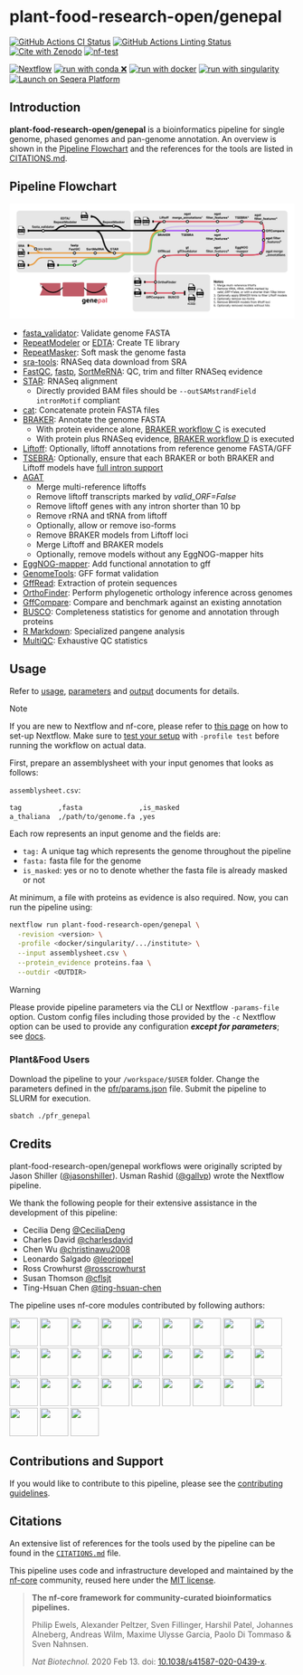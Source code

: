 # plant-food-research-open/genepal

[![GitHub Actions CI Status](https://github.com/plant-food-research-open/genepal/actions/workflows/ci.yml/badge.svg)](https://github.com/plant-food-research-open/genepal/actions/workflows/ci.yml)
[![GitHub Actions Linting Status](https://github.com/plant-food-research-open/genepal/actions/workflows/linting.yml/badge.svg)](https://github.com/plant-food-research-open/genepal/actions/workflows/linting.yml)[![Cite with Zenodo](http://img.shields.io/badge/DOI-10.5281/zenodo.XXXXXXX-1073c8?labelColor=000000)](https://doi.org/10.5281/zenodo.XXXXXXX)
[![nf-test](https://img.shields.io/badge/unit_tests-nf--test-337ab7.svg)](https://www.nf-test.com)

[![Nextflow](https://img.shields.io/badge/nextflow%20DSL2-%E2%89%A524.04.2-23aa62.svg)](https://www.nextflow.io/)
[![run with conda ❌](http://img.shields.io/badge/run%20with-conda%20❌-3EB049?labelColor=000000&logo=anaconda)](https://docs.conda.io/en/latest/)
[![run with docker](https://img.shields.io/badge/run%20with-docker-0db7ed?labelColor=000000&logo=docker)](https://www.docker.com/)
[![run with singularity](https://img.shields.io/badge/run%20with-singularity-1d355c.svg?labelColor=000000)](https://sylabs.io/docs/)
[![Launch on Seqera Platform](https://img.shields.io/badge/Launch%20%F0%9F%9A%80-Seqera%20Platform-%234256e7)](https://cloud.seqera.io/launch?pipeline=https://github.com/plant-food-research-open/genepal)

## Introduction

**plant-food-research-open/genepal** is a bioinformatics pipeline for single genome, phased genomes and pan-genome annotation. An overview is shown in the [Pipeline Flowchart](#pipeline-flowchart) and the references for the tools are listed in [CITATIONS.md](./CITATIONS.md).

## Pipeline Flowchart

<p align="center"><img src="docs/img/genepal.png"></p>

- [fasta_validator](https://github.com/linsalrob/fasta_validator): Validate genome FASTA
- [RepeatModeler](https://github.com/Dfam-consortium/RepeatModeler) or [EDTA](https://github.com/oushujun/EDTA): Create TE library
- [RepeatMasker](https://github.com/rmhubley/RepeatMasker): Soft mask the genome fasta
- [sra-tools](https://github.com/ncbi/sra-tools): RNASeq data download from SRA
- [FastQC](https://www.bioinformatics.babraham.ac.uk/projects/fastqc), [fastp](https://github.com/OpenGene/fastp), [SortMeRNA](https://github.com/sortmerna/sortmerna): QC, trim and filter RNASeq evidence
- [STAR](https://github.com/alexdobin/STAR): RNASeq alignment
  - Directly provided BAM files should be `--outSAMstrandField intronMotif` compliant
- [cat](https://github.com/coreutils/coreutils/blob/master/src/cat.c): Concatenate protein FASTA files
- [BRAKER](https://github.com/Gaius-Augustus/BRAKER): Annotate the genome FASTA
  - With protein evidence alone, [BRAKER workflow C](https://github.com/Gaius-Augustus/BRAKER/tree/f58479fe5bb13a9e51c3ca09cb9e137cab3b8471?tab=readme-ov-file#overview-of-modes-for-running-braker) is executed
  - With protein plus RNASeq evidence, [BRAKER workflow D](https://github.com/Gaius-Augustus/BRAKER/tree/f58479fe5bb13a9e51c3ca09cb9e137cab3b8471?tab=readme-ov-file#overview-of-modes-for-running-braker) is executed
- [Liftoff](https://github.com/agshumate/Liftoff): Optionally, liftoff annotations from reference genome FASTA/GFF
- [TSEBRA](https://github.com/Gaius-Augustus/TSEBRA): Optionally, ensure that each BRAKER or both BRAKER and Liftoff models have [full intron support](./docs/usage.md#iso-forms-and-full-intron-support)
- [AGAT](https://github.com/NBISweden/AGAT)
  - Merge multi-reference liftoffs
  - Remove liftoff transcripts marked by _valid_ORF=False_
  - Remove liftoff genes with any intron shorter than 10 bp
  - Remove rRNA and tRNA from liftoff
  - Optionally, allow or remove iso-forms
  - Remove BRAKER models from Liftoff loci
  - Merge Liftoff and BRAKER models
  - Optionally, remove models without any EggNOG-mapper hits
- [EggNOG-mapper](https://github.com/eggnogdb/eggnog-mapper): Add functional annotation to gff
- [GenomeTools](https://github.com/genometools/genometools): GFF format validation
- [GffRead](https://github.com/gpertea/gffread): Extraction of protein sequences
- [OrthoFinder](https://github.com/davidemms/OrthoFinder): Perform phylogenetic orthology inference across genomes
- [GffCompare](https://github.com/gpertea/gffcompare): Compare and benchmark against an existing annotation
- [BUSCO](https://gitlab.com/ezlab/busco): Completeness statistics for genome and annotation through proteins
- [R Markdown](https://rmarkdown.rstudio.com): Specialized pangene analysis
- [MultiQC](https://docs.seqera.io/multiqc): Exhaustive QC statistics

## Usage

Refer to [usage](./docs/usage.md), [parameters](./docs/parameters.md) and [output](./docs/output.md) documents for details.

> [!NOTE]
> If you are new to Nextflow and nf-core, please refer to [this page](https://nf-co.re/docs/usage/installation) on how to set-up Nextflow. Make sure to [test your setup](https://nf-co.re/docs/usage/introduction#how-to-run-a-pipeline) with `-profile test` before running the workflow on actual data.

First, prepare an assemblysheet with your input genomes that looks as follows:

`assemblysheet.csv`:

```csv
tag         ,fasta              ,is_masked
a_thaliana  ,/path/to/genome.fa ,yes
```

Each row represents an input genome and the fields are:

- `tag:` A unique tag which represents the genome throughout the pipeline
- `fasta:` fasta file for the genome
- `is_masked`: yes or no to denote whether the fasta file is already masked or not

At minimum, a file with proteins as evidence is also required. Now, you can run the pipeline using:

```bash
nextflow run plant-food-research-open/genepal \
  -revision <version> \
  -profile <docker/singularity/.../institute> \
  --input assemblysheet.csv \
  --protein_evidence proteins.faa \
  --outdir <OUTDIR>
```

> [!WARNING]
> Please provide pipeline parameters via the CLI or Nextflow `-params-file` option. Custom config files including those provided by the `-c` Nextflow option can be used to provide any configuration _**except for parameters**_; see [docs](https://nf-co.re/docs/usage/getting_started/configuration#custom-configuration-files).

### Plant&Food Users

Download the pipeline to your `/workspace/$USER` folder. Change the parameters defined in the [pfr/params.json](./pfr/params.json) file. Submit the pipeline to SLURM for execution.

```bash
sbatch ./pfr_genepal
```

## Credits

plant-food-research-open/genepal workflows were originally scripted by Jason Shiller ([@jasonshiller](https://github.com/jasonshiller)). Usman Rashid ([@gallvp](https://github.com/gallvp)) wrote the Nextflow pipeline.

We thank the following people for their extensive assistance in the development of this pipeline:

- Cecilia Deng [@CeciliaDeng](https://github.com/CeciliaDeng)
- Charles David [@charlesdavid](https://github.com/charlesdavid)
- Chen Wu [@christinawu2008](https://github.com/christinawu2008)
- Leonardo Salgado [@leorippel](https://github.com/leorippel)
- Ross Crowhurst [@rosscrowhurst](https://github.com/rosscrowhurst)
- Susan Thomson [@cflsjt](https://github.com/cflsjt)
- Ting-Hsuan Chen [@ting-hsuan-chen](https://github.com/ting-hsuan-chen)

The pipeline uses nf-core modules contributed by following authors:

<a href="https://github.com/gallvp"><img src="https://github.com/gallvp.png" width="50" height="50"></a>
<a href="https://github.com/drpatelh"><img src="https://github.com/drpatelh.png" width="50" height="50"></a>
<a href="https://github.com/jfy133"><img src="https://github.com/jfy133.png" width="50" height="50"></a>
<a href="https://github.com/joseespinosa"><img src="https://github.com/joseespinosa.png" width="50" height="50"></a>
<a href="https://github.com/kevinmenden"><img src="https://github.com/kevinmenden.png" width="50" height="50"></a>
<a href="https://github.com/toniher"><img src="https://github.com/toniher.png" width="50" height="50"></a>
<a href="https://github.com/matthdsm"><img src="https://github.com/matthdsm.png" width="50" height="50"></a>
<a href="https://github.com/grst"><img src="https://github.com/grst.png" width="50" height="50"></a>
<a href="https://github.com/friederikehanssen"><img src="https://github.com/friederikehanssen.png" width="50" height="50"></a>
<a href="https://github.com/erikrikarddaniel"><img src="https://github.com/erikrikarddaniel.png" width="50" height="50"></a>
<a href="https://github.com/edmundmiller"><img src="https://github.com/edmundmiller.png" width="50" height="50"></a>
<a href="https://github.com/adamrtalbot"><img src="https://github.com/adamrtalbot.png" width="50" height="50"></a>
<a href="https://github.com/vagkaratzas"><img src="https://github.com/vagkaratzas.png" width="50" height="50"></a>
<a href="https://github.com/kherronism"><img src="https://github.com/kherronism.png" width="50" height="50"></a>
<a href="https://github.com/spficklin"><img src="https://github.com/spficklin.png" width="50" height="50"></a>
<a href="https://github.com/robsyme"><img src="https://github.com/robsyme.png" width="50" height="50"></a>
<a href="https://github.com/priyanka-surana"><img src="https://github.com/priyanka-surana.png" width="50" height="50"></a>
<a href="https://github.com/praveenraj2018"><img src="https://github.com/praveenraj2018.png" width="50" height="50"></a>
<a href="https://github.com/nvnieuwk"><img src="https://github.com/nvnieuwk.png" width="50" height="50"></a>
<a href="https://github.com/muffato"><img src="https://github.com/muffato.png" width="50" height="50"></a>
<a href="https://github.com/maxulysse"><img src="https://github.com/maxulysse.png" width="50" height="50"></a>
<a href="https://github.com/mashehu"><img src="https://github.com/mashehu.png" width="50" height="50"></a>
<a href="https://github.com/mahesh-panchal"><img src="https://github.com/mahesh-panchal.png" width="50" height="50"></a>
<a href="https://github.com/jvhagey"><img src="https://github.com/jvhagey.png" width="50" height="50"></a>
<a href="https://github.com/jemten"><img src="https://github.com/jemten.png" width="50" height="50"></a>
<a href="https://github.com/felixkrueger"><img src="https://github.com/felixkrueger.png" width="50" height="50"></a>
<a href="https://github.com/ewels"><img src="https://github.com/ewels.png" width="50" height="50"></a>
<a href="https://github.com/charles-plessy"><img src="https://github.com/charles-plessy.png" width="50" height="50"></a>
<a href="https://github.com/bunop"><img src="https://github.com/bunop.png" width="50" height="50"></a>
<a href="https://github.com/abhi18av"><img src="https://github.com/abhi18av.png" width="50" height="50"></a>

## Contributions and Support

If you would like to contribute to this pipeline, please see the [contributing guidelines](.github/CONTRIBUTING.md).

## Citations

<!-- TODO nf-core: Add citation for pipeline after first release. Uncomment lines below and update Zenodo doi and badge at the top of this file. -->
<!-- If you use plant-food-research-open/genepal for your analysis, please cite it using the following doi: [10.5281/zenodo.XXXXXX](https://doi.org/10.5281/zenodo.XXXXXX) -->

An extensive list of references for the tools used by the pipeline can be found in the [`CITATIONS.md`](CITATIONS.md) file.

This pipeline uses code and infrastructure developed and maintained by the [nf-core](https://nf-co.re) community, reused here under the [MIT license](https://github.com/nf-core/tools/blob/main/LICENSE).

> **The nf-core framework for community-curated bioinformatics pipelines.**
>
> Philip Ewels, Alexander Peltzer, Sven Fillinger, Harshil Patel, Johannes Alneberg, Andreas Wilm, Maxime Ulysse Garcia, Paolo Di Tommaso & Sven Nahnsen.
>
> _Nat Biotechnol._ 2020 Feb 13. doi: [10.1038/s41587-020-0439-x](https://dx.doi.org/10.1038/s41587-020-0439-x).
